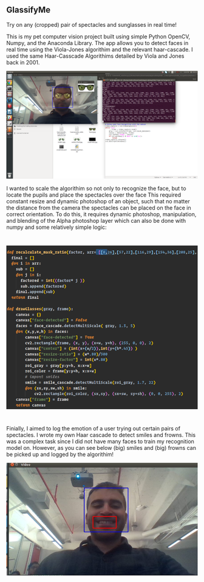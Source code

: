 ## GlassifyMe
Try on any (cropped) pair of spectacles and sunglasses in real time!

This is my pet computer vision project built using simple Python OpenCV, Numpy, and the Anaconda Library. The app allows 
you to detect faces in real time using the Viola-Jones algorithim and the relevant haar-cascade. I used the same Haar-Casscade
Algorithims detailed by Viola and Jones back in 2001.

![Screenshot](screenshot-1.png)



I wanted to scale the algorithim so not only to recognize the face, but to locate the pupils and place the spectacles over the face
This required constant resize and dynamic photoshop of an object, such that no matter the distance from the camera the spectacles
can be placed on the face in correct orientation. To do this, it requires dynamic photoshop, manipulation, and blending of the Alpha photoshop layer
which can also be done with numpy and some relatively simple logic:

# 
![code](code-snippet1.png)

# 


Finially, I aimed to log the emotion of a user trying out certain pairs of spectacles. I wrote my own Haar cascade to detect smiles
and frowns. This was a complex task since I did not have many faces to train my recognition model on. However, as you can see
below (big) smiles and (big) frowns can be picked up and logged by the algorithim!

![Screenshot](screenshot-2.jpg)
